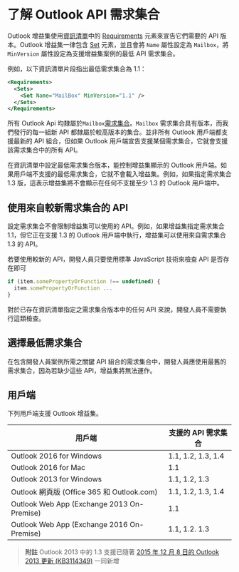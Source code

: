  

# <a name="understanding-outlook-api-requirement-sets"></a>了解 Outlook API 需求集合

Outlook 增益集使用[資訊清單](https://msdn.microsoft.com/EN-US/library/office/dn592036.aspx)中的 [Requirements](https://msdn.microsoft.com/en-us/library/office/fp123693.aspx) 元素來宣告它們需要的 API 版本。Outlook 增益集一律包含 [Set](https://msdn.microsoft.com/EN-US/library/office/dn592049.aspx) 元素，並且會將 `Name` 屬性設定為 `Mailbox`，將 `MinVersion` 屬性設定為支援增益集案例的最低 API 需求集合。

例如，以下資訊清單片段指出最低需求集合為 1.1：

```xml
<Requirements>
  <Sets>
    <Set Name="MailBox" MinVersion="1.1" />
  </Sets>
</Requirements>
```

所有 Outlook Api 均隸屬於`Mailbox`[需求集合](https://msdn.microsoft.com/EN-US/library/office/dn535871.aspx#SpecifyRequirementSets_intro)。`Mailbox` 需求集合具有版本，而我們發行的每一組新 API 都隸屬於較高版本的集合。並非所有 Outlook 用戶端都支援最新的 API 組合，但如果 Outlook 用戶端宣告支援某個需求集合，它就會支援該需求集合中的所有 API。

在資訊清單中設定最低需求集合版本，能控制增益集顯示的 Outlook 用戶端。如果用戶端不支援的最低需求集合，它就不會載入增益集。例如，如果指定需求集合 1.3 版，這表示增益集將不會顯示在任何不支援至少 1.3 的 Outlook 用戶端中。

## <a name="using-apis-from-later-requirement-sets"></a>使用來自較新需求集合的 API

設定需求集合不會限制增益集可以使用的 API。例如，如果增益集指定需求集合 1.1，但它正在支援 1.3 的 Outlook 用戶端中執行，增益集可以使用來自需求集合 1.3 的 API。

若要使用較新的 API，開發人員只要使用標準 JavaScript 技術來檢查 API 是否存在即可

```js
if (item.somePropertyOrFunction !== undefined) {
  item.somePropertyOrFunction ...
}
```

對於已存在資訊清單指定之需求集合版本中的任何 API 來說，開發人員不需要執行這類檢查。

## <a name="choosing-a-minimum-requirement-set"></a>選擇最低需求集合

在包含開發人員案例所需之關鍵 API 組合的需求集合中，開發人員應使用最舊的需求集合，因為若缺少這些 API，增益集將無法運作。

## <a name="clients"></a>用戶端

下列用戶端支援 Outlook 增益集。

| 用戶端 | 支援的 API 需求集合 |
| --- | --- |
| Outlook 2016 for Windows | 1.1, 1.2, 1.3, 1.4 |
| Outlook 2016 for Mac | 1.1 |
| Outlook 2013 for Windows | 1.1, 1.2, 1.3 |
| Outlook 網頁版 (Office 365 和 Outlook.com) | 1.1, 1.2, 1.3, 1.4 |
| Outlook Web App (Exchange 2013 On-Premise) | 1.1 |
| Outlook Web App (Exchange 2016 On-Premise) | 1.1, 1.2. 1.3 |
>**附註** Outlook 2013 中的 1.3 支援已隨著 [2015 年 12 月 8 日的 Outlook 2013 更新 (KB3114349)](https://support.microsoft.com/en-us/kb/3114349) 一同新增    
